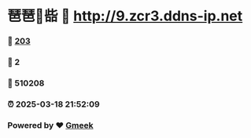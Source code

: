 # 琶琶🔭啙 :link: http://9.zcr3.ddns-ip.net 
### :page_facing_up: [203](http://9.zcr3.ddns-ip.net/tag.html) 
### :speech_balloon: 2 
### :hibiscus: 510208 
### :alarm_clock: 2025-03-18 21:52:09 
### Powered by :heart: [Gmeek](https://github.com/Meekdai/Gmeek)
